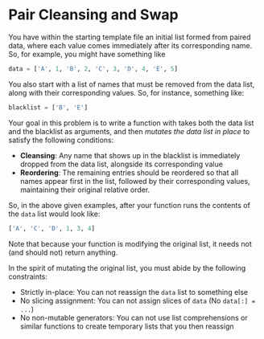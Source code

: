 # Pair Cleansing and Swap

You have within the starting template file an initial list formed from paired data, where each value comes immediately after its corresponding name. So, for example, you might have something like

```python
data = ['A', 1, 'B', 2, 'C', 3, 'D', 4, 'E', 5]
```

You also start with a list of names that must be removed from the data list, along with their corresponding values. So, for instance, something like:

```python
blacklist = ['B', 'E']
```

Your goal in this problem is to write a function with takes both the data list and the blacklist as arguments, and then _mutates the data list in place_ to satisfy the following conditions:

- **Cleansing**: Any name that shows up in the blacklist is immediately dropped from the data list, alongside its corresponding value
- **Reordering**: The remaining entries should be reordered so that all names appear first in the list, followed by their corresponding values, maintaining their original relative order.

So, in the above given examples, after your function runs the contents of the `data` list would look like:

```python
['A', 'C', 'D', 1, 3, 4]
```

Note that because your function is modifying the original list, it needs not (and should not) return anything.

In the spirit of mutating the original list, you must abide by the following constraints:

- Strictly in-place: You can not reassign the `data` list to something else
- No slicing assignment: You can not assign slices of `data` (No `data[:] = ...`)
- No non-mutable generators: You can not use list comprehensions or similar functions to create temporary lists that you then reassign

